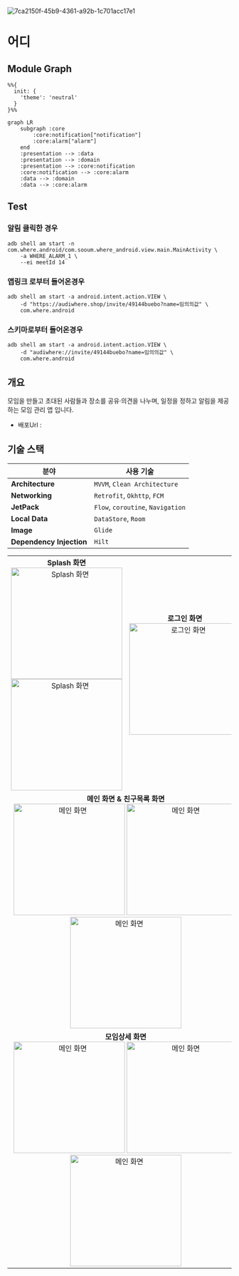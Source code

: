 ![7ca2150f-45b9-4361-a92b-1c701acc17e1](https://github.com/user-attachments/assets/6823c484-3501-420c-a6b5-19a60997f953)


# 어디


## Module Graph

```mermaid
%%{
  init: {
    'theme': 'neutral'
  }
}%%

graph LR
    subgraph :core
        :core:notification["notification"]
        :core:alarm["alarm"]
    end
    :presentation --> :data
    :presentation --> :domain
    :presentation --> :core:notification
    :core:notification --> :core:alarm
    :data --> :domain
    :data --> :core:alarm
```

## Test

### 알림 클릭한 경우

~~~shell
adb shell am start -n com.where.android/com.sooum.where_android.view.main.MainActivity \
    -a WHERE_ALARM_1 \
    --ei meetId 14
~~~

### 앱링크 로부터 들어온경우

~~~shell
adb shell am start -a android.intent.action.VIEW \
    -d "https://audiwhere.shop/invite/49144buebo?name=임의의값" \
    com.where.android
~~~

### 스키마로부터 들어온경우

~~~shell
adb shell am start -a android.intent.action.VIEW \
    -d "audiwhere://invite/49144buebo?name=임의의값" \
    com.where.android
~~~

## 개요
모임을 만들고 초대된 사람들과 장소를 공유·의견을 나누며, 일정을 정하고 알림을 제공하는 모임 관리 앱 입니다.
+ 배포Url : 


## 기술 스택

| 분야             | 사용 기술                        |
|------------------|-----------------------------------|
| **Architecture**     | `MVVM`, `Clean Architecture`   |
| **Networking**     | `Retrofit`, `Okhttp`, `FCM`   |
| **JetPack**     | `Flow`, `coroutine`, `Navigation` |
| **Local Data**     | `DataStore`, `Room`   |
| **Image**     | `Glide`   |
| **Dependency Injection**     | `Hilt`   |




<table>
  <tr>
    <td align="center">
      <strong>Splash 화면</strong><br>
      <img src="https://github.com/user-attachments/assets/b6949e17-f2cd-42fb-ae9a-25ff7804d1ea" alt="Splash 화면" width="250"/>
      <img src="https://github.com/user-attachments/assets/b345a614-a964-49f6-a369-2d13262ba199" alt="Splash 화면" width="250"/>
    </td>
    <td align="center">
      <strong>로그인 화면</strong><br>
      <img src="https://github.com/user-attachments/assets/2a55de6e-26d4-41ae-bfe1-77a29bcb0c7a" alt="로그인 화면" width="250"/>
    </td>
  </tr>
  <tr>
    <td align="center" colspan="3">
      <strong>메인 화면 & 친구목록 화면</strong><br>
      <img src="https://github.com/user-attachments/assets/56657715-d916-43af-b256-470bb6d5b4c7" alt="메인 화면" width="250"/>
      <img src="https://github.com/user-attachments/assets/225d8eea-3aca-4b88-bc33-a1910a20bbcc" alt="메인 화면" width="250"/>
      <img src="https://github.com/user-attachments/assets/58c7c474-bd25-46ee-9129-c2cad4669065" alt="메인 화면" width="250"/>
    </td>
  </tr>
 <tr>
    <td align="center" colspan="2">
      <strong>모임상세 화면</strong><br>
      <img src="https://github.com/user-attachments/assets/8b8f3abf-d803-4484-bf3b-9be0de40168b" alt="메인 화면" width="250"/>
      <img src="https://github.com/user-attachments/assets/ed2076ec-4978-4c70-bce0-a77fb2f4ca30" alt="메인 화면" width="250"/>
     <img src="https://github.com/user-attachments/assets/19e6c412-206b-4bcf-87aa-33e84cc9de71" alt="메인 화면" width="250"/>
    </td>
  </tr>
  
</table>

